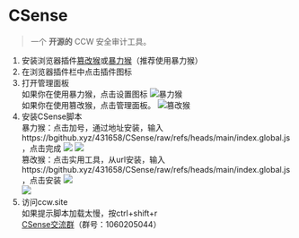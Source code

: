 # CSense

> 一个 **开源的** CCW 安全审计工具。

1. 安装浏览器插件[篡改猴](https://www.tampermonkey.net/)或[暴力猴](https://violentmonkey.github.io/)（推荐使用暴力猴）  
2. 在浏览器插件栏中点击插件图标
3. 打开管理面板  
如果你在使用暴力猴，点击设置图标
![暴力猴](https://github.com/user-attachments/assets/844ce691-7570-47c5-b49a-d3f603ac7797)  
如果你在使用篡改猴，点击管理面板。
![篡改猴](https://github.com/user-attachments/assets/92dcb5f6-cc32-4eab-9f28-5c47231be307)  
5. 安装CSense脚本  
暴力猴：点击加号，通过地址安装，输入https://bgithub.xyz/431658/CSense/raw/refs/heads/main/index.global.js ，点击完成
![](https://github.com/user-attachments/assets/c3f0c629-caf3-4acc-9c53-1c276f8fd452)
![](https://github.com/user-attachments/assets/a45c754b-1bf5-4d96-b864-171b9543df0a)  
篡改猴：点击实用工具，从url安装，输入https://bgithub.xyz/431658/CSense/raw/refs/heads/main/index.global.js ，点击安装
![](https://github.com/user-attachments/assets/5fa9524a-5f16-43a4-ae7a-8b3b9d54297b)  
![](https://github.com/user-attachments/assets/8606fc9e-8b07-4dd3-a0d3-474b7b52d108)
6. 访问ccw.site  
如果提示脚本加载太慢，按ctrl+shift+r  
[CSense交流群](https://qm.qq.com/q/SSITmnWOIK)（群号：1060205044）  
